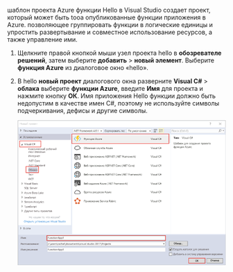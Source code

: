 шаблон проекта Azure функции Hello в Visual Studio создает проект, который может быть tooa опубликованные функции приложения в Azure. позволяющее группировать функции в логические единицы и упростить развертывание и совместное использование ресурсов, а также управление ими.   

1. Щелкните правой кнопкой мыши узел проекта hello в **обозревателе решений**, затем выберите **добавить** > **новый элемент**. Выберите **функция Azure** из диалоговое окно «hello».

2. В hello **новый проект** диалогового окна разверните **Visual C#** > **облака** выберите **функции Azure**, введите **Имя** для проекта и нажмите кнопку **ОК**. Имя приложения Hello функции должно быть недопустим в качестве имен C#, поэтому не используйте символы подчеркивания, дефисы и другие символы. 

    ![Toocreate диалоговое окно нового проекта функция в Visual Studio](./media/functions-vstools-create/functions-vstools-add-new-project.png)
